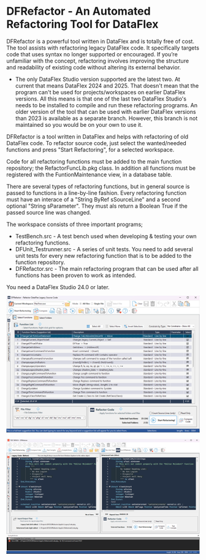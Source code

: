 # DFRefactor - An Automated Refactoring Tool for DataFlex

DFRefactor is a powerful tool written in DataFlex and is totally free of cost. The tool assists with refactoring legacy DataFlex code. It specifically targets code that uses syntax no longer supported or encouraged. If you’re unfamiliar with the concept, refactoring involves improving the structure and readability of existing code without altering its external behavior.

- The only DataFlex Studio version supported are the latest two. At current that means DataFlex 2024 and 2025. That doesn't mean that the program can't be used for projects/workspaces on earlier DataFlex versions. All this means is that one of the last two DataFlex Studio's needs to be installed to compile and run these refactoring programs. An older version of the tool that can be used with earlier DataFlex versions than 2023 is available as a separate branch. However, this branch is not maintained so you would be on your own to use it.

DFRefactor is a tool written in DataFlex and helps with refactoring of old DataFlex code. To refactor source code, just select the wanted/needed functions and press "Start Refactoring", for a selected workspace.

Code for all refactoring functions must be added to the main function repository; the RefactorFuncLib.pkg class. In addition all functions must be registered with the FuntionMaintenance view, in a database table.

There are several types of refactoring functions, but in general source is passed to functions in a line-by-line fashion. Every refactoring function must have an interace of a "String ByRef sSourceLine" and a second optional "String sParameter". They must als return a Boolean True if the passed source line was changed.

The workspace consists of three important programs;
- TestBench.src - A test bench used when developing & testing your own refactoring functions.
- DFUnit_Testrunner.src - A series of unit tests. You need to add several unit tests for every new refactoring function that is to be added to the function repository.
- DFRefactor.src - The main refactoring program that can be used after all functions has been proven to work as intended.

You need a DataFlex Studio 24.0 or later.

![This is a sample of the DFRefactor.src program:](Bitmaps/DFRefactor.png)

![This is a sample of the DFRefactorTestBench.src program:](Bitmaps/DFRefactorTestBench.png)
